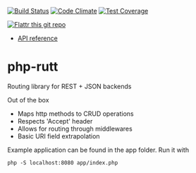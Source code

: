 [![Build Status](https://travis-ci.org/gregoryv/php-logger.svg?branch=master)](https://travis-ci.org/gregoryv/php-rutt)
[![Code Climate](https://codeclimate.com/github/gregoryv/php-logger/badges/gpa.svg)](https://codeclimate.com/github/gregoryv/php-rutt)
[![Test Coverage](https://codeclimate.com/github/gregoryv/php-logger/badges/coverage.svg)](https://codeclimate.com/github/gregoryv/php-rutt/coverage)

[![Flattr this git repo](http://api.flattr.com/button/flattr-badge-large.png)](https://flattr.com/submit/auto?user_id=gregoryv&url=https%3A%2F%2Fgithub.com%2Fgregoryv%2Fphp-rutt&title=php-rutt&language=php&tags=github&category=software)

* [API reference](http://gregoryv.github.io/php-rutt/api/namespace-gregoryv.rutt.html)

# php-rutt

Routing library for REST + JSON backends

Out of the box

- Maps http methods to CRUD operations
- Respects 'Accept' header
- Allows for routing through middlewares
- Basic URI field extrapolation

Example application can be found in the app folder. Run it with

    php -S localhost:8080 app/index.php
	

